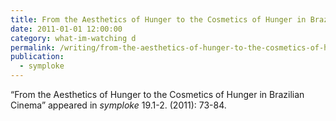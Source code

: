 ```yaml
---
title: From the Aesthetics of Hunger to the Cosmetics of Hunger in Brazilian Cinema
date: 2011-01-01 12:00:00
category: what-im-watching d
permalink: /writing/from-the-aesthetics-of-hunger-to-the-cosmetics-of-hunger-in-brazilian-cinema/
publication:
  - symploke
---
```

“From the Aesthetics of Hunger to the Cosmetics of Hunger in Brazilian Cinema” appeared in <em>symploke</em> 19.1-2. (2011): 73-84.
